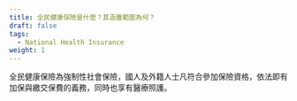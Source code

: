 ```yaml
---
title: 全民健康保險是什麼？其涵蓋範圍為何？
draft: false
tags:
  - National Health Insurance
weight: 1
---
```

全民健康保險為強制性社會保險，國人及外籍人士凡符合參加保險資格，依法即有加保與繳交保費的義務，同時也享有醫療照護。